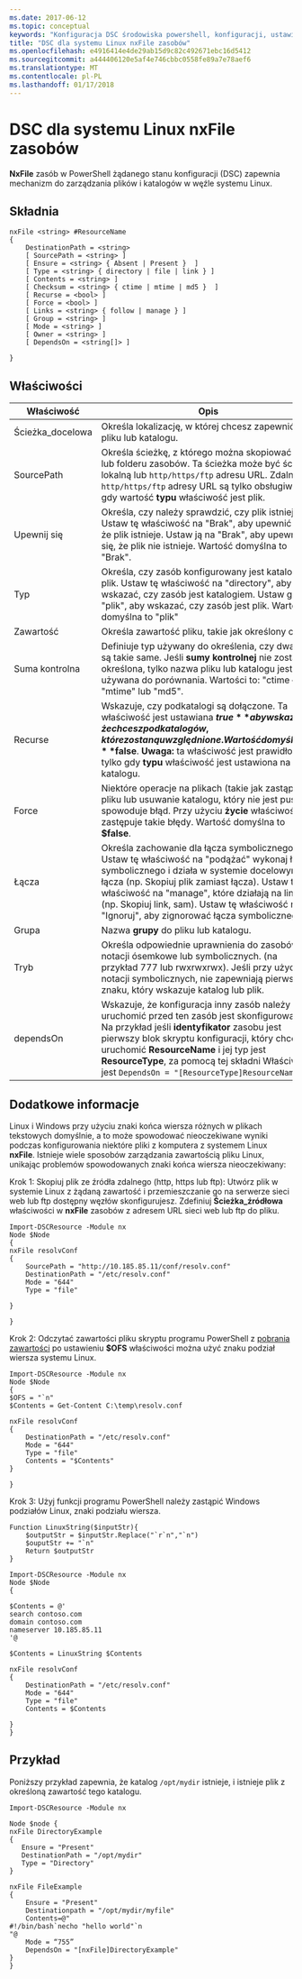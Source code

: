 ```yaml
---
ms.date: 2017-06-12
ms.topic: conceptual
keywords: "Konfiguracja DSC środowiska powershell, konfiguracji, ustawienia"
title: "DSC dla systemu Linux nxFile zasobów"
ms.openlocfilehash: e4916414e4de29ab15d9c82c492671ebc16d5412
ms.sourcegitcommit: a444406120e5af4e746cbbc0558fe89a7e78aef6
ms.translationtype: MT
ms.contentlocale: pl-PL
ms.lasthandoff: 01/17/2018
---
```

# <a name="dsc-for-linux-nxfile-resource"></a>DSC dla systemu Linux nxFile zasobów

**NxFile** zasób w PowerShell żądanego stanu konfiguracji (DSC) zapewnia mechanizm do zarządzania plików i katalogów w węźle systemu Linux.

## <a name="syntax"></a>Składnia

```
nxFile <string> #ResourceName
{
    DestinationPath = <string>
    [ SourcePath = <string> ]
    [ Ensure = <string> { Absent | Present }  ]
    [ Type = <string> { directory | file | link } ]
    [ Contents = <string> ]
    [ Checksum = <string> { ctime | mtime | md5 }  ]
    [ Recurse = <bool> ]
    [ Force = <bool> ]
    [ Links = <string> { follow | manage } ]
    [ Group = <string> ]
    [ Mode = <string> ]
    [ Owner = <string> ]
    [ DependsOn = <string[]> ]

}
```

## <a name="properties"></a>Właściwości

|  Właściwość |  Opis | 
|---|---|
| Ścieżka_docelowa| Określa lokalizację, w której chcesz zapewnić stan pliku lub katalogu.| 
| SourcePath| Określa ścieżkę, z którego można skopiować pliku lub folderu zasobów. Ta ścieżka może być ścieżką lokalną lub `http/https/ftp` adresu URL. Zdalne `http/https/ftp` adresy URL są tylko obsługiwane, gdy wartość **typu** właściwość jest plik.| 
| Upewnij się| Określa, czy należy sprawdzić, czy plik istnieje. Ustaw tę właściwość na "Brak", aby upewnić się, że plik istnieje. Ustaw ją na "Brak", aby upewnić się, że plik nie istnieje. Wartość domyślna to "Brak".| 
| Typ| Określa, czy zasób konfigurowany jest katalog lub plik. Ustaw tę właściwość na "directory", aby wskazać, czy zasób jest katalogiem. Ustaw go na "plik", aby wskazać, czy zasób jest plik. Wartość domyślna to "plik"| 
| Zawartość| Określa zawartość pliku, takie jak określony ciąg.| 
| Suma kontrolna| Definiuje typ używany do określenia, czy dwa pliki są takie same. Jeśli **sumy kontrolnej** nie zostanie określona, tylko nazwa pliku lub katalogu jest używana do porównania. Wartości to: "ctime —", "mtime" lub "md5".| 
| Recurse| Wskazuje, czy podkatalogi są dołączone. Ta właściwość jest ustawiana **$true** aby wskazać, że chcesz podkatalogów, które zostaną uwzględnione. Wartość domyślna to **$false**. **Uwaga:** ta właściwość jest prawidłowa tylko gdy **typu** właściwość jest ustawiona na katalogu.| 
| Force| Niektóre operacje na plikach (takie jak zastąpienie pliku lub usuwanie katalogu, który nie jest pusty) spowoduje błąd. Przy użyciu **życie** właściwość zastępuje takie błędy. Wartość domyślna to **$false**.| 
| Łącza| Określa zachowanie dla łącza symbolicznego. Ustaw tę właściwość na "podążać" wykonaj łącza symbolicznego i działa w systemie docelowym łącza (np. Skopiuj plik zamiast łącza). Ustaw tę właściwość na "manage", które działają na link (np. Skopiuj link, sam). Ustaw tę właściwość na "Ignoruj", aby zignorować łącza symbolicznego.| 
| Grupa| Nazwa **grupy** do pliku lub katalogu.| 
| Tryb| Określa odpowiednie uprawnienia do zasobów, w notacji ósemkowe lub symbolicznych. (na przykład 777 lub rwxrwxrwx). Jeśli przy użyciu notacji symbolicznych, nie zapewniają pierwszego znaku, który wskazuje katalog lub plik.| 
| dependsOn | Wskazuje, że konfiguracja inny zasób należy uruchomić przed ten zasób jest skonfigurowany. Na przykład jeśli **identyfikator** zasobu jest pierwszy blok skryptu konfiguracji, który chcesz uruchomić **ResourceName** i jej typ jest **ResourceType**, za pomocą tej składni Właściwość jest `DependsOn = "[ResourceType]ResourceName"`.| 

## <a name="additional-information"></a>Dodatkowe informacje


Linux i Windows przy użyciu znaki końca wiersza różnych w plikach tekstowych domyślnie, a to może spowodować nieoczekiwane wyniki podczas konfigurowania niektóre pliki z komputera z systemem Linux __nxFile__. Istnieje wiele sposobów zarządzania zawartością pliku Linux, unikając problemów spowodowanych znaki końca wiersza nieoczekiwany:

Krok 1: Skopiuj plik ze źródła zdalnego (http, https lub ftp): Utwórz plik w systemie Linux z żądaną zawartość i przemieszczanie go na serwerze sieci web lub ftp dostępny węzłów skonfigurujesz. Zdefiniuj __Ścieżka_źródłowa__ właściwości w __nxFile__ zasobów z adresem URL sieci web lub ftp do pliku.

```
Import-DSCResource -Module nx
Node $Node
{
nxFile resolvConf
{
    SourcePath = "http://10.185.85.11/conf/resolv.conf"
    DestinationPath = "/etc/resolv.conf"
    Mode = "644"        
    Type = "file"
    
}
        
}
```


Krok 2: Odczytać zawartości pliku skryptu programu PowerShell z [pobrania zawartości](https://technet.microsoft.com/en-us/library/hh849787.aspx) po ustawieniu __$OFS__ właściwości można użyć znaku podział wiersza systemu Linux.


```
Import-DSCResource -Module nx
Node $Node
{
$OFS = "`n"
$Contents = Get-Content C:\temp\resolv.conf

nxFile resolvConf
{
    DestinationPath = "/etc/resolv.conf"
    Mode = "644"        
    Type = "file"
    Contents = "$Contents"
}

}
```


Krok 3: Użyj funkcji programu PowerShell należy zastąpić Windows podziałów Linux, znaki podziału wiersza.

```
Function LinuxString($inputStr){
    $outputStr = $inputStr.Replace("`r`n","`n")
    $ouputStr += "`n"
    Return $outputStr
}

Import-DSCResource -Module nx
Node $Node
{

$Contents = @'
search contoso.com
domain contoso.com
nameserver 10.185.85.11
'@

$Contents = LinuxString $Contents

nxFile resolvConf
{
    DestinationPath = "/etc/resolv.conf"
    Mode = "644"        
    Type = "file"
    Contents = $Contents
    
}
}
```

## <a name="example"></a>Przykład

Poniższy przykład zapewnia, że katalog `/opt/mydir` istnieje, i istnieje plik z określoną zawartość tego katalogu.

```
Import-DSCResource -Module nx 

Node $node {
nxFile DirectoryExample
{
   Ensure = "Present"
   DestinationPath = "/opt/mydir"
   Type = "Directory"
}

nxFile FileExample
{
    Ensure = "Present"
    Destinationpath = "/opt/mydir/myfile"
    Contents=@"
#!/bin/bash`necho "hello world"`n
"@ 
    Mode = “755”
    DependsOn = "[nxFile]DirectoryExample"
} 
}
```

